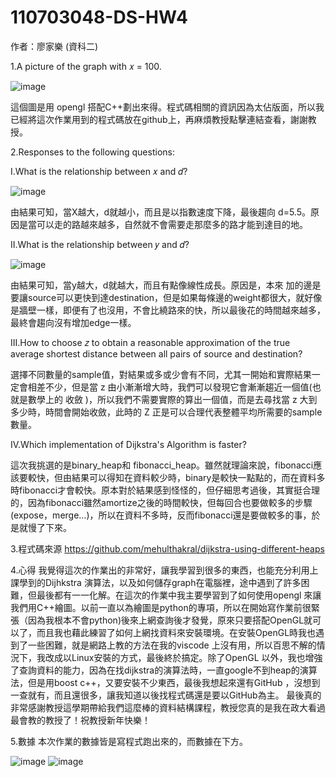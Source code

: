 # 110703048-DS-HW4
作者：廖家樂 (資科二)

1.A picture of the graph with 𝑥 = 100.

 ![image](https://user-images.githubusercontent.com/94668166/212936397-fe6dd7b0-63f1-4a14-993e-50bcffa7c8c5.png)

這個圖是用 opengl 搭配C++劃出來得。程式碼相關的資訊因為太佔版面，所以我已經將這次作業用到的程式碼放在github上，再麻煩教授點擊連結查看，謝謝教授。

2.Responses to the following questions:

I.What is the relationship between 𝑥 and 𝑑? 

 ![image](https://user-images.githubusercontent.com/94668166/212936489-9839d051-4a04-4c31-90f3-06856631742b.png)

由結果可知，當X越大，d就越小，而且是以指數速度下降，最後趨向 
d=5.5。原因是當可以走的路越來越多，自然就不會需要走那麼多的路才能到達目的地。

II.What is the relationship between 𝑦 and 𝑑?

 ![image](https://user-images.githubusercontent.com/94668166/212936549-5650bb37-2a2b-4852-b563-4ec3438a562a.png)

由結果可知，當y越大，d就越大，而且有點像線性成長。原因是，本來
加的邊是要讓source可以更快到達destination，但是如果每條邊的weight都很大，就好像是牆壁一樣，即便有了也沒用，不會比繞路來的快，所以最後花的時間越來越多，最終會趨向沒有增加edge一樣。


III.How to choose 𝑧 to obtain a reasonable approximation of the true average shortest distance between all pairs of source and destination? 

選擇不同數量的sample值，對結果或多或少會有不同，尤其一開始和實際結果一定會相差不少，但是當 z 由小漸漸增大時，我們可以發現它會漸漸趨近一個值(也就是數學上的 收斂 )，所以我們不需要實際的算出一個值，而是去尋找當 z 大到多少時，時間會開始收斂，此時的 Z 正是可以合理代表整體平均所需要的sample數量。

IV.Which implementation of Dijkstra's Algorithm is faster?

這次我挑選的是binary_heap和 fibonacci_heap。雖然就理論來說，fibonacci應該要較快，但由結果可以得知在資料較少時，binary是較快一點點的，而在資料多時fibonacci才會較快。原本對於結果感到怪怪的，但仔細思考過後，其實挺合理的，因為fibonacci雖然amortize之後的時間較快，但每回合也要做較多的步驟(expose，merge…)，所以在資料不多時，反而fibonacci還是要做較多的事，於是就慢了下來。

3.程式碼來源
https://github.com/mehulthakral/dijkstra-using-different-heaps 

4.心得
我覺得這次的作業出的非常好，讓我學習到很多的東西，也能充分利用上課學到的Dijhkstra 演算法，以及如何儲存graph在電腦裡，途中遇到了許多困難，但最後都有一一化解。在這次的作業中我主要學習到了如何使用opengl 來讓我們用C++繪圖。以前一直以為繪圖是python的專項，所以在開始寫作業前很緊張（因為我根本不會python)後來上網查詢後才發覺，原來只要搭配OpenGL就可以了，而且我也藉此練習了如何上網找資料來安裝環境。在安裝OpenGL時我也遇到了一些困難，就是網路上教的方法在我的viscode 上沒有用，所以百思不解的情況下，我改成以Linux安裝的方式，最後終於搞定。除了OpenGL 以外，我也增強了查詢資料的能力，因為在找dijkstra的演算法時，一直google不到heap的演算法，但是用boost c++，又要安裝不少東西，最後我想起來還有GitHub ，沒想到一查就有，而且還很多，讓我知道以後找程式碼還是要以GitHub為主。
最後真的非常感謝教授這學期帶給我們這麼棒的資料結構課程，教授您真的是我在政大看過最會教的教授了！祝教授新年快樂！


5.數據
本次作業的數據皆是寫程式跑出來的，而數據在下方。

 ![image](https://user-images.githubusercontent.com/94668166/212936751-e9c6b96a-18c0-42d1-b142-bbf74da867fc.png)
![image](https://user-images.githubusercontent.com/94668166/212936796-666cd2a2-0b6a-407e-8638-40c1354f2324.png)
